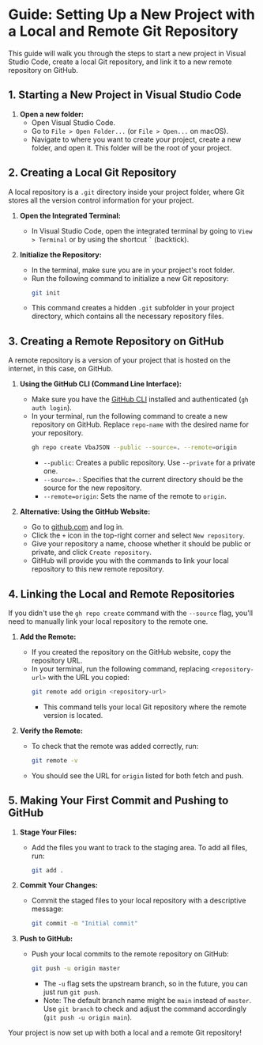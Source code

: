 # Guide: Setting Up a New Project with a Local and Remote Git Repository

This guide will walk you through the steps to start a new project in Visual Studio Code, create a local Git repository, and link it to a new remote repository on GitHub.

## 1. Starting a New Project in Visual Studio Code

1.  **Open a new folder:**
    - Open Visual Studio Code.
    - Go to `File > Open Folder...` (or `File > Open...` on macOS).
    - Navigate to where you want to create your project, create a new folder, and open it. This folder will be the root of your project.

## 2. Creating a Local Git Repository

A local repository is a `.git` directory inside your project folder, where Git stores all the version control information for your project.

1.  **Open the Integrated Terminal:**

    - In Visual Studio Code, open the integrated terminal by going to `View > Terminal` or by using the shortcut `` ` `` (backtick).

2.  **Initialize the Repository:**
    - In the terminal, make sure you are in your project's root folder.
    - Run the following command to initialize a new Git repository:
      ```bash
      git init
      ```
    - This command creates a hidden `.git` subfolder in your project directory, which contains all the necessary repository files.

## 3. Creating a Remote Repository on GitHub

A remote repository is a version of your project that is hosted on the internet, in this case, on GitHub.

1.  **Using the GitHub CLI (Command Line Interface):**

    - Make sure you have the [GitHub CLI](https://cli.github.com/) installed and authenticated (`gh auth login`).
    - In your terminal, run the following command to create a new repository on GitHub. Replace `repo-name` with the desired name for your repository.
      ```bash
      gh repo create VbaJSON --public --source=. --remote=origin
      ```
      - `--public`: Creates a public repository. Use `--private` for a private one.
      - `--source=.`: Specifies that the current directory should be the source for the new repository.
      - `--remote=origin`: Sets the name of the remote to `origin`.

2.  **Alternative: Using the GitHub Website:**
    - Go to [github.com](https://github.com) and log in.
    - Click the `+` icon in the top-right corner and select `New repository`.
    - Give your repository a name, choose whether it should be public or private, and click `Create repository`.
    - GitHub will provide you with the commands to link your local repository to this new remote repository.

## 4. Linking the Local and Remote Repositories

If you didn't use the `gh repo create` command with the `--source` flag, you'll need to manually link your local repository to the remote one.

1.  **Add the Remote:**

    - If you created the repository on the GitHub website, copy the repository URL.
    - In your terminal, run the following command, replacing `<repository-url>` with the URL you copied:
      ```bash
      git remote add origin <repository-url>
      ```
      - This command tells your local Git repository where the remote version is located.

2.  **Verify the Remote:**
    - To check that the remote was added correctly, run:
      ```bash
      git remote -v
      ```
    - You should see the URL for `origin` listed for both fetch and push.

## 5. Making Your First Commit and Pushing to GitHub

1.  **Stage Your Files:**

    - Add the files you want to track to the staging area. To add all files, run:
      ```bash
      git add .
      ```

2.  **Commit Your Changes:**

    - Commit the staged files to your local repository with a descriptive message:
      ```bash
      git commit -m "Initial commit"
      ```

3.  **Push to GitHub:**
    - Push your local commits to the remote repository on GitHub:
      ```bash
      git push -u origin master
      ```
      - The `-u` flag sets the upstream branch, so in the future, you can just run `git push`.
      - Note: The default branch name might be `main` instead of `master`. Use `git branch` to check and adjust the command accordingly (`git push -u origin main`).

Your project is now set up with both a local and a remote Git repository!
